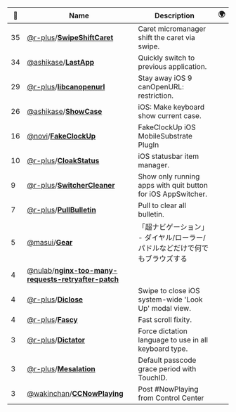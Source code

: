 |:star2: | Name | Description | 🌍|
|---|---|---|---|
|35|[@r-plus](https://github.com/r-plus)/[**SwipeShiftCaret**](https://github.com/r-plus/SwipeShiftCaret)|Caret micromanager shift the caret via swipe.||
|34|[@ashikase](https://github.com/ashikase)/[**LastApp**](https://github.com/ashikase/LastApp)|Quickly switch to previous application.||
|29|[@r-plus](https://github.com/r-plus)/[**libcanopenurl**](https://github.com/r-plus/libcanopenurl)|Stay away iOS 9 canOpenURL: restriction.||
|26|[@ashikase](https://github.com/ashikase)/[**ShowCase**](https://github.com/ashikase/ShowCase)|iOS: Make keyboard show current case.||
|16|[@novi](https://github.com/novi)/[**FakeClockUp**](https://github.com/novi/FakeClockUp)|FakeClockUp iOS MobileSubstrate PlugIn||
|10|[@r-plus](https://github.com/r-plus)/[**CloakStatus**](https://github.com/r-plus/CloakStatus)|iOS statusbar item manager.||
|9|[@r-plus](https://github.com/r-plus)/[**SwitcherCleaner**](https://github.com/r-plus/SwitcherCleaner)|Show only running apps with quit button for iOS AppSwitcher.||
|7|[@r-plus](https://github.com/r-plus)/[**PullBulletin**](https://github.com/r-plus/PullBulletin)|Pull to clear all bulletin.||
|5|[@masui](https://github.com/masui)/[**Gear**](https://github.com/masui/Gear)|「超ナビゲーション」 - ダイヤル/ローラー/パドルなどだけで何でもブラウズする||
|4|[@nulab](https://github.com/nulab)/[**nginx-too-many-requests-retryafter-patch**](https://github.com/nulab/nginx-too-many-requests-retryafter-patch)|||
|4|[@r-plus](https://github.com/r-plus)/[**Diclose**](https://github.com/r-plus/Diclose)|Swipe to close iOS system-wide 'Look Up' modal view.||
|4|[@r-plus](https://github.com/r-plus)/[**Fascy**](https://github.com/r-plus/Fascy)|Fast scroll fixity.||
|3|[@r-plus](https://github.com/r-plus)/[**Dictator**](https://github.com/r-plus/Dictator)|Force dictation language to use in all keyboard type.||
|3|[@r-plus](https://github.com/r-plus)/[**Mesalation**](https://github.com/r-plus/Mesalation)|Default passcode grace period with TouchID.||
|3|[@wakinchan](https://github.com/wakinchan)/[**CCNowPlaying**](https://github.com/wakinchan/CCNowPlaying)|Post #NowPlaying from Control Center||

